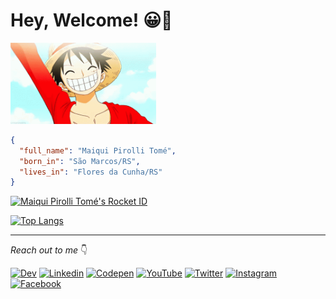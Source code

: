 # Hey, Welcome! 😀👋

<img 
    src="assets/one-piece.gif" 
    height="130px" 
  />

```json
{
  "full_name": "Maiqui Pirolli Tomé",
  "born_in": "São Marcos/RS",
  "lives_in": "Flores da Cunha/RS"
}
```

<a href="https://app.rocketseat.com.br/me/maiqui-pirolli-tome-1566513354"><img src="https://app.rocketseat.com.br/api/rocketid/share?slug=maiqui-pirolli-tome-1566513354&type=card" width="280" alt="Maiqui Pirolli Tomé's Rocket ID"/></a>

[![Top Langs](https://github-readme-stats.vercel.app/api/top-langs/?username=maiquitome&langs_count=20&theme=dark)](https://github-readme-stats.vercel.app/api/top-langs/?username=maiquitome&langs_count=20&theme=dark)

<hr>

_Reach out to me_ 👇

[![Dev](https://img.shields.io/badge/DEV-000000?style=flat-square&logo=dev.to&logoColor=white "Dev")](https://dev.to/maiquitome)
[![Linkedin](https://img.shields.io/badge/LinkedIn-0A66C2.svg?&style=flat-square&logo=linkedin&logoColor=white "Linkedin")](https://www.linkedin.com/in/maiquitome)
[![Codepen](https://img.shields.io/badge/Codepen-000000?style=flat-square&logo=codepen&logoColor=white "Codepen")](https://codepen.io/maiquitome)
[![YouTube](https://img.shields.io/badge/YouTube-FF0000?style=flat-square&logo=youtube&logoColor=white "YouTube")](https://www.youtube.com/channel/UCWasfqqfsL0WVGqBa2rakow)
[![Twitter](https://img.shields.io/badge/Twitter-1DA1F2?&style=flat-square&logo=twitter&logoColor=white "Twitter")](https://twitter.com/MaiquiTome)
[![Instagram](https://img.shields.io/badge/Instagram-D8226B.svg?&style=flat-square&logo=instagram&logoColor=white "Instagram")](https://www.instagram.com/maiquitome)
[![Facebook](https://img.shields.io/badge/Facebook-0674E7.svg?&style=flat-square&logo=facebook&logoColor=white "Facebook")](https://www.facebook.com/maiquitome)
